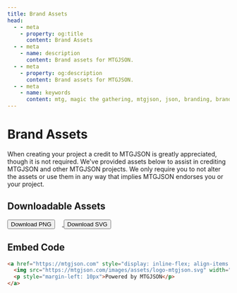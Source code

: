 ```yaml
---
title: Brand Assets
head:
  - - meta
    - property: og:title
      content: Brand Assets
  - - meta
    - name: description
      content: Brand assets for MTGJSON.
  - - meta
    - property: og:description
      content: Brand assets for MTGJSON.
  - - meta
    - name: keywords
      content: mtg, magic the gathering, mtgjson, json, branding, brand assets
---
```


# Brand Assets

When creating your project a credit to MTGJSON is greatly appreciated, though it is not required. We've provided assets below to assist in crediting MTGJSON and other MTGJSON projects. We only require you to not alter the assets or use them in any way that implies MTGJSON endorses you or your project.

## Downloadable Assets

<a href="/images/assets/logo-mtgjson.png" target="_blank">
  <button class="cta-btn" style="margin: 0 1rem 0 0;">Download PNG</button>
</a>

<a href="/images/assets/logo-mtgjson.svg" target="_blank">
  <button class="cta-btn" style="margin: 0;">Download SVG</button>
</a>

## Embed Code

```html
<a href="https://mtgjson.com" style="display: inline-flex; align-items: center;">
  <img src="https://mtgjson.com/images/assets/logo-mtgjson.svg" width="60px" alt="MTGJSON logo" />
  <p style="margin-left: 10px">Powered by MTGJSON</p>
</a>
```
